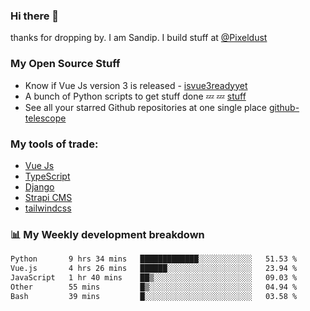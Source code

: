 ### Hi there 👋

thanks for dropping by.
I am Sandip. I build stuff at [@Pixeldust](github.com/pixeldust-in/)

###  **My Open Source Stuff**

 - Know if Vue Js version 3 is released -  [isvue3readyyet](https://github.com/sandiprb/isvue3readyyet)
 - A bunch of Python scripts to get stuff done 💤 💤 [stuff](https://github.com/sandiprb/stuff)
 - See all your starred Github repositories at one single place [github-telescope](https://github.com/sandiprb/github-telescope)



###  **My tools of trade:**
 - [Vue Js](https://github.com/vuejs/vue/)
 - [TypeScript](https://github.com/microsoft/TypeScript)
 - [Django](github.com/django/django)
 - [Strapi CMS](github.com/strapi/strapi)
 - [tailwindcss](https://github.com/tailwindlabs/tailwindcss)


###  📊 **My Weekly development breakdown**
<!--START_SECTION:waka-->

```txt
Python       9 hrs 34 mins   █████████████░░░░░░░░░░░░   51.53 %
Vue.js       4 hrs 26 mins   ██████░░░░░░░░░░░░░░░░░░░   23.94 %
JavaScript   1 hr 40 mins    ██▒░░░░░░░░░░░░░░░░░░░░░░   09.03 %
Other        55 mins         █▒░░░░░░░░░░░░░░░░░░░░░░░   04.94 %
Bash         39 mins         █░░░░░░░░░░░░░░░░░░░░░░░░   03.58 %
```

<!--END_SECTION:waka-->
